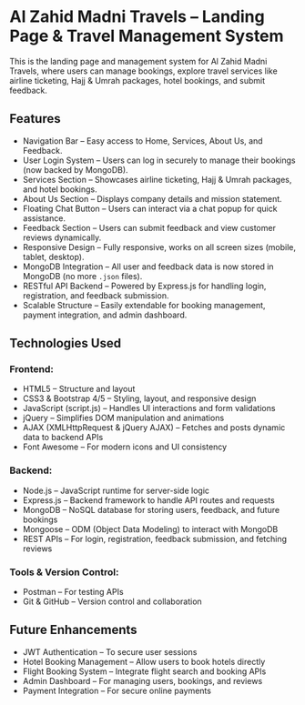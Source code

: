 # Al Zahid Madni Travels – Landing Page & Travel Management System

This is the landing page and management system for Al Zahid Madni Travels, where users can manage bookings, explore travel services like airline ticketing, Hajj & Umrah packages, hotel bookings, and submit feedback.

## Features

- Navigation Bar – Easy access to Home, Services, About Us, and Feedback.  
- User Login System – Users can log in securely to manage their bookings (now backed by MongoDB).  
- Services Section – Showcases airline ticketing, Hajj & Umrah packages, and hotel bookings.  
- About Us Section – Displays company details and mission statement.  
- Floating Chat Button – Users can interact via a chat popup for quick assistance.  
- Feedback Section – Users can submit feedback and view customer reviews dynamically.  
- Responsive Design – Fully responsive, works on all screen sizes (mobile, tablet, desktop).  
- MongoDB Integration – All user and feedback data is now stored in MongoDB (no more `.json` files).  
- RESTful API Backend – Powered by Express.js for handling login, registration, and feedback submission.  
- Scalable Structure – Easily extendable for booking management, payment integration, and admin dashboard.  

## Technologies Used

### Frontend:
- HTML5 – Structure and layout  
- CSS3 & Bootstrap 4/5 – Styling, layout, and responsive design  
- JavaScript (script.js) – Handles UI interactions and form validations  
- jQuery – Simplifies DOM manipulation and animations  
- AJAX (XMLHttpRequest & jQuery AJAX) – Fetches and posts dynamic data to backend APIs  
- Font Awesome – For modern icons and UI consistency  

### Backend:
- Node.js – JavaScript runtime for server-side logic  
- Express.js – Backend framework to handle API routes and requests  
- MongoDB – NoSQL database for storing users, feedback, and future bookings  
- Mongoose – ODM (Object Data Modeling) to interact with MongoDB  
- REST APIs – For login, registration, feedback submission, and fetching reviews  

### Tools & Version Control:
- Postman – For testing APIs  
- Git & GitHub – Version control and collaboration  

## Future Enhancements
- JWT Authentication – To secure user sessions  
- Hotel Booking Management – Allow users to book hotels directly  
- Flight Booking System – Integrate flight search and booking APIs  
- Admin Dashboard – For managing users, bookings, and reviews  
- Payment Integration – For secure online payments  
